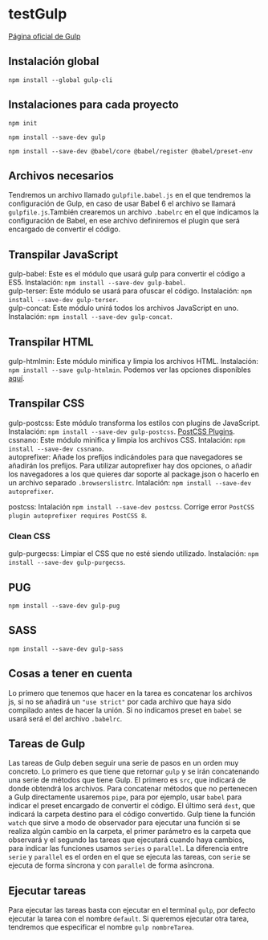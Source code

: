 # testGulp

[Página oficial de Gulp](https://gulpjs.com)

## Instalación global

`npm install --global gulp-cli`

## Instalaciones para cada proyecto

`npm init`

`npm install --save-dev gulp`

`npm install --save-dev @babel/core @babel/register @babel/preset-env`

## Archivos necesarios

Tendremos un archivo llamado `gulpfile.babel.js` en el que tendremos la configuración de Gulp, en caso de usar Babel 6 el archivo se llamará `gulpfile.js`.También crearemos un archivo `.babelrc` en el que indicamos la configuración de Babel, en ese archivo definiremos el plugin que será encargado de convertir el código.

## Transpilar JavaScript

gulp-babel: Este es el módulo que usará gulp para convertir el código a ES5. Instalación: `npm install --save-dev gulp-babel`.  
gulp-terser: Este módulo se usará para ofuscar el código. Instalación: `npm install --save-dev gulp-terser`.  
gulp-concat: Este módulo unirá todos los archivos JavaScript en uno. Instalación: `npm install --save-dev gulp-concat`.

## Transpilar HTML

gulp-htmlmin: Este módulo minifica y limpia los archivos HTML. Instalación: `npm install --save gulp-htmlmin`. Podemos ver las opciones disponibles [aquí](https://github.com/kangax/html-minifier).

## Transpilar CSS

gulp-postcss: Este módulo transforma los estilos con plugins de JavaScript. Instalación: `npm install --save-dev gulp-postcss`. [PostCSS Plugins](https://github.com/postcss/postcss/blob/master/docs/plugins.md).  
cssnano: Este módulo minifica y limpia los archivos CSS. Intalación: `npm install --save-dev cssnano`.  
autoprefixer: Añade los prefijos indicándoles para que navegadores se añadirán los prefijos. Para utilizar autoprefixer hay dos opciones, o añadir los navegadores a los que quieres dar soporte al package.json o hacerlo en un archivo separado `.browserslistrc`. Intalación: `npm install --save-dev autoprefixer`.

postcss: Intalación `npm install --save-dev postcss`. Corrige error `PostCSS plugin autoprefixer requires PostCSS 8`.

### Clean CSS

gulp-purgecss: Limpiar el CSS que no esté siendo utilizado. Instalación: `npm install --save-dev gulp-purgecss`.

## PUG

`npm install --save-dev gulp-pug`

## SASS

`npm install --save-dev gulp-sass`

## Cosas a tener en cuenta

Lo primero que tenemos que hacer en la tarea es concatenar los archivos js, si no se añadirá un `"use strict"` por cada archivo que haya sido compilado antes de hacer la unión. Si no indicamos preset en `babel` se usará será el del archivo `.babelrc`.

## Tareas de Gulp

Las tareas de Gulp deben seguir una serie de pasos en un orden muy concreto. Lo primero es que tiene que retornar `gulp` y se irán concatenando una serie de métodos que tiene Gulp. El primero es `src`, que indicará de donde obtendrá los archivos. Para concatenar métodos que no pertenecen a Gulp directamente usaremos `pipe`, para por ejemplo, usar `babel` para indicar el preset encargado de convertir el código. El último será `dest`, que indicará la carpeta destino para el código convertido. Gulp tiene la función `watch` que sirve a modo de observador para ejecutar una función si se realiza algún cambio en la carpeta, el primer parámetro es la carpeta que observará y el segundo las tareas que ejecutará cuando haya cambios, para indicar las funciones usamos `series` o `parallel`. La diferencia entre `serie` y `parallel` es el orden en el que se ejecuta las tareas, con `serie` se ejecuta de forma síncrona y con `parallel` de forma asíncrona.

## Ejecutar tareas

Para ejecutar las tareas basta con ejecutar en el terminal `gulp`, por defecto ejecutar la tarea con el nombre `default`. Si queremos ejecutar otra tarea, tendremos que especificar el nombre `gulp nombreTarea`.
